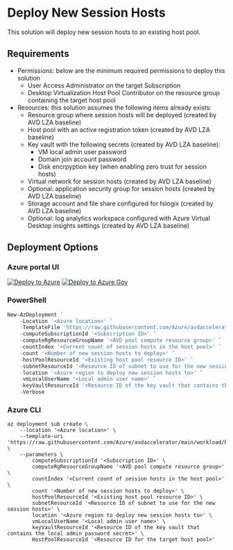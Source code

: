# Deploy New Session Hosts

This solution will deploy new session hosts to an existing host pool.

## Requirements

- Permissions: below are the minimum required permissions to deploy this solution
  - User Access Administrator on the target Subscription
  - Desktop Virtualization Host Pool Contributor on the resource group containing the target host pool
- Resources: this solution assumes the following items already exists:
  - Resource group where session hosts will be deployed (created by AVD LZA baseline)
  - Host pool with an active registration token (created by AVD LZA baseline)
  - Key vault with the following secrets (created by AVD LZA baseline):
    - VM local admin user password
    - Domain join account password
    - Disk encrpyption key (when enabling zero trust for session hosts)
  - Virtual network for session hosts (created by AVD LZA baseline)
  - Optional: application security group for session hosts (created by AVD LZA baseline)
  - Storage account and file share configured for fslogix (created by AVD LZA baseline)
  - Optional: log analytics workspace configured with Azure Virtual Desktop insights settings (created by AVD LZA baseline)

## Deployment Options

### Azure portal UI

[![Deploy to Azure](https://aka.ms/deploytoazurebutton)](https://portal.azure.com/#blade/Microsoft_Azure_CreateUIDef/CustomDeploymentBlade/uri/https%3A%2F%2Fraw.githubusercontent.com%2FAzure%2Favdaccelerator%2Fmain%2Fworkload%2Farm%2Fbrownfield%2FdeployNewSessionHosts.json/uiFormDefinitionUri/https%3A%2F%2Fraw.githubusercontent.com%2FAzure%2Favdaccelerator%2Fmain%2Fworkload%2Fportal-ui%2Fbrownfield%2FportalUiNewSessionHosts.json) [![Deploy to Azure Gov](https://aka.ms/deploytoazuregovbutton)](https://portal.azure.us/?feature.deployapiver=2022-12-01#blade/Microsoft_Azure_CreateUIDef/CustomDeploymentBlade/uri/https%3A%2F%2Fraw.githubusercontent.com%2FAzure%2Favdaccelerator%2Fmain%2Fworkload%2Farm%2Fbrownfield%2FdeployNewSessionHosts.json/uiFormDefinitionUri/https%3A%2F%2Fraw.githubusercontent.com%2FAzure%2Favdaccelerator%2Fmain%2Fworkload%2Fportal-ui%2Fbrownfield%2FportalUiNewSessionHosts.json)

### PowerShell

```powershell
New-AzDeployment `
    -Location '<Azure location>' `
    -TemplateFile 'https://raw.githubusercontent.com/Azure/avdaccelerator/main/workload/brownfield/deployNewSessionHostsToHostPools.json' `
    -computeSubscriptionId '<Subscription ID>' `
    -computeRgResourceGroupName '<AVD pool compute resource group>' `
    -countIndex '<Current count of session hosts in the host pool>' `
    -count '<Number of new session hosts to deploy>' `
    -hostPoolResourceId '<Existing host pool resource ID>' `
    -subnetResourceId '<Resource ID of subnet to use for the new session hosts>' `
    -location '<Azure region to deploy new session hosts to>' `
    -vmLocalUserName '<Local admin user name>' `
    -keyVaultResourceId '<Resource ID of the key vault that contains the local admin password secret>' `
    -Verbose


```

### Azure CLI

```azurecli
az deployment sub create \
    --location '<Azure location>' \
    --template-uri 'https://raw.githubusercontent.com/Azure/avdaccelerator/main/workload/brownfield/deployNewSessionHostsToHostPools.json' \
    --parameters \
        computeSubscriptionId '<Subscription ID>' \
        computeRgResourceGroupName '<AVD pool compute resource group>' \
        countIndex '<Current count of session hosts in the host pool>' \
        count '<Number of new session hosts to deploy>' \
        hostPoolResourceId '<Existing host pool resource ID>' \
        subnetResourceId '<Resource ID of subnet to use for the new session hosts>' \
        location '<Azure region to deploy new session hosts to>' \
        vmLocalUserName '<Local admin user name>' \
        keyVaultResourceId '<Resource ID of the key vault that contains the local admin password secret>' \
        HostPoolResourceId '<Resource ID for the target host pool>'
```
